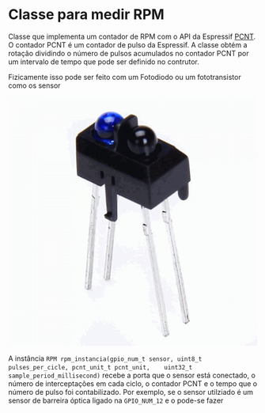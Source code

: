# Classe para medir RPM
Classe que implementa um contador de RPM com o API da Espressif [PCNT](https://docs.espressif.com/projects/esp-idf/en/latest/esp32/api-reference/peripherals/pcnt.html). O contador PCNT é um contador de pulso da Espressif. A classe obtém a rotação dividindo o número de pulsos acumulados no contador PCNT por um intervalo de tempo que pode ser definido no contrutor.

Fizicamente isso pode ser feito com um Fotodiodo ou um fototransistor como os sensor

![TCRT5000 sensor](/imagens/TCRT5000.png) 

A instância `RPM rpm_instancia(gpio_num_t sensor, uint8_t pulses_per_cicle, pcnt_unit_t pcnt_unit,    uint32_t sample_period_millisecond)` recebe a porta que o sensor está conectado, o número de interceptações em cada ciclo, o contador PCNT e o tempo que o número de pulso foi contabilizado. Por exemplo, se o sensor utilziado é um sensor de barreira óptica ligado na `GPIO_NUM_12` e o pode-se fazer
